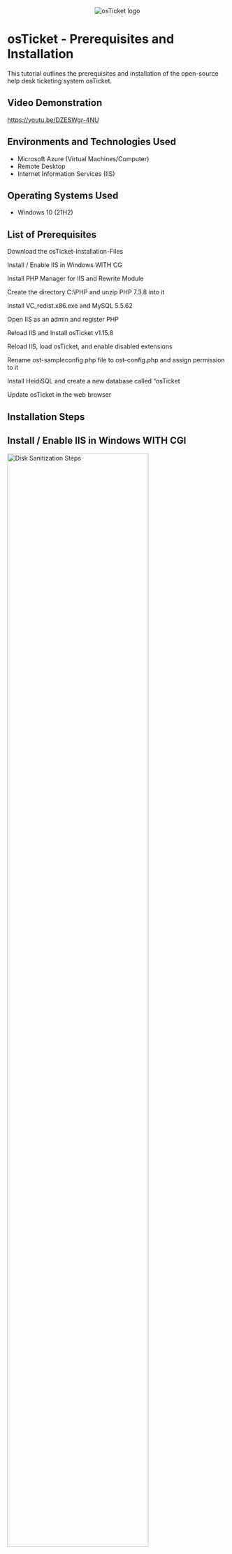 <p align="center">
<img src="https://i.imgur.com/Clzj7Xs.png" alt="osTicket logo"/>
</p>

<h1>osTicket - Prerequisites and Installation</h1>
This tutorial outlines the prerequisites and installation of the open-source help desk ticketing system osTicket.<br />


<h2>Video Demonstration</h2>

https://youtu.be/DZESWgr-4NU

<h2>Environments and Technologies Used</h2>

- Microsoft Azure (Virtual Machines/Computer)
- Remote Desktop
- Internet Information Services (IIS)

<h2>Operating Systems Used </h2>

- Windows 10</b> (21H2)

<h2>List of Prerequisites</h2>

Download the osTicket-Installation-Files

Install / Enable IIS in Windows WITH CG

Install PHP Manager for IIS and Rewrite Module

Create the directory C:\PHP and unzip PHP 7.3.8 into it

Install VC_redist.x86.exe and MySQL 5.5.62

Open IIS as an admin and register PHP

Reload IIS and Install osTicket v1.15.8 

Reload IIS, load osTicket, and enable disabled extensions

Rename ost-sampleconfig.php file to ost-config.php and assign permission to it

Install HeidiSQL and create a new database called “osTicket

Update osTicket in the web browser

<h2>Installation Steps</h2>

<h2>Install / Enable IIS in Windows WITH CGI</h2>

<p>
<img src="https://i.imgur.com/qN7NBiJ.png" height="80%" width="80%" alt="Disk Sanitization Steps"/>
</p>
<p>
When installing osTicket on Windows, you need a web server to handle requests. Windows comes with IIS (Internet Information Services), which is a built-in web server used for hosting websites and applications. However, since IIS does not natively support PHP, we need to enable CGI (Common Gateway Interface) to allow IIS to execute PHP scripts. Since osTicket is a PHP-based ticketing system, it cannot run directly on IIS without an interpreter. The CGI module (specifically FastCGI in modern versions of IIS) enables PHP scripts to execute efficiently. PHP in the other hand is a server-side scripting language used to create dynamic web applications. osTicket is built using PHP, meaning IIS needs a way to execute PHP scripts when users interact with the system.
</p>
<br />

<h2>Open IIS as an admin and register PHP</h2>

<p>
<img src="https://i.imgur.com/cVJmcVS.png" height="80%" width="80%" alt="Disk Sanitization Steps"/>
</p>
<p>
When you open IIS as an administrator and register PHP, you’re configuring IIS to handle and process PHP files, as IIS does not support PHP natively. By running IIS with administrative privileges, you ensure you have the necessary access to modify server settings. Registering PHP involves associating the .php file extension with the appropriate handler, typically FastCGI, which allows IIS to pass PHP requests to the PHP interpreter for execution. This step enables IIS to process dynamic content generated by PHP scripts and ensures applications like osTicket, which rely on PHP, can run smoothly on the server. It also optimizes performance by maintaining the PHP process in memory, reducing overhead and improving response times for user requests.
</p>
<br />

<h2>Install HeidiSQL and create a new database called osTicket</h2>

<p>
<img src="https://i.imgur.com/Re8kBiY.png" height="80%" width="80%" alt="Disk Sanitization Steps"/>
</p>
<p>
When you install HeidiSQL and create a new database called “osTicket”, you're setting up a powerful database management tool that provides a graphical interface to easily interact with MySQL or MariaDB databases. After installation, you connect HeidiSQL to your database server, providing it with the necessary credentials (server address, username, password) to access the server. Once connected, you create a new database specifically for osTicket, which will house all its data such as user information, tickets, system settings, and logs. This process is essential for osTicket to function properly, as the system relies on this dedicated database to store, retrieve, and manage all the data that powers the ticketing operations. Creating this database ensures that osTicket has a clean and organized storage structure to handle requests and maintain smooth operations.
</p>
<br />
